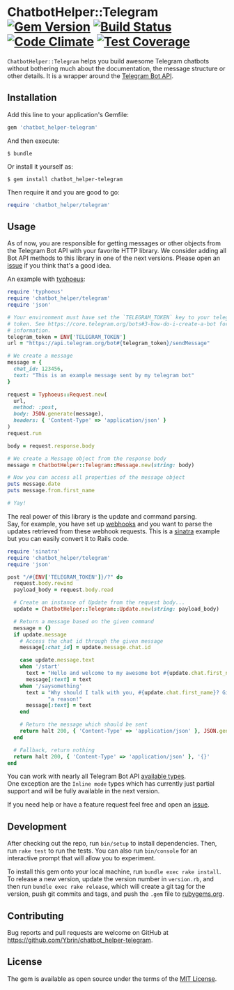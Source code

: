 # ChatbotHelper::Telegram [![Gem Version](https://badge.fury.io/rb/chatbot_helper-telegram.svg)](https://badge.fury.io/rb/chatbot_helper-telegram) [![Build Status](https://travis-ci.org/Ybrin/chatbot_helper-telegram.svg?branch=master)](https://travis-ci.org/Ybrin/chatbot_helper-telegram) [![Code Climate](https://codeclimate.com/github/Ybrin/chatbot_helper-telegram/badges/gpa.svg)](https://codeclimate.com/github/Ybrin/chatbot_helper-telegram) [![Test Coverage](https://codeclimate.com/github/Ybrin/chatbot_helper-telegram/badges/coverage.svg)](https://codeclimate.com/github/Ybrin/chatbot_helper-telegram/coverage)

`ChatbotHelper::Telegram` helps you build awesome Telegram chatbots without bothering much about the documentation, the message structure or other details. It is a wrapper around the [Telegram Bot API](https://core.telegram.org/bots/api).

## Installation

Add this line to your application's Gemfile:

```ruby
gem 'chatbot_helper-telegram'
```

And then execute:

    $ bundle

Or install it yourself as:

    $ gem install chatbot_helper-telegram

Then require it and you are good to go:

```ruby
require 'chatbot_helper/telegram'
```

## Usage

As of now, you are responsible for getting messages or other objects from the Telegram Bot API with your favorite HTTP library. We consider adding all Bot API methods to this library in one of the next versions. Please open an [issue](https://github.com/Ybrin/chatbot_helper-telegram/issues) if you think that's a good idea.

An example with [typhoeus](https://github.com/typhoeus/typhoeus):

```ruby
require 'typhoeus'
require 'chatbot_helper/telegram'
require 'json'

# Your environment must have set the `TELEGRAM_TOKEN` key to your telegram api
# token. See https://core.telegram.org/bots#3-how-do-i-create-a-bot for more
# information.
telegram_token = ENV['TELEGRAM_TOKEN']
url = "https://api.telegram.org/bot#{telegram_token}/sendMessage"

# We create a message
message = {
  chat_id: 123456,
  text: "This is an example message sent by my telegram bot"
}

request = Typhoeus::Request.new(
  url,
  method: :post,
  body: JSON.generate(message),
  headers: { 'Content-Type' => 'application/json' }
)
request.run

body = request.response.body

# We create a Message object from the response body
message = ChatbotHelper::Telegram::Message.new(string: body)

# Now you can access all properties of the message object
puts message.date
puts message.from.first_name

# Yay!
```

The real power of this library is the update and command parsing.    
Say, for example, you have set up [webhooks](https://core.telegram.org/bots/api#setwebhook) and you want to parse the updates retrieved from these webhook requests. This is a [sinatra](http://www.sinatrarb.com/) example but you can easily convert it to Rails code.    

```ruby
require 'sinatra'
require 'chatbot_helper/telegram'
require 'json'

post "/#{ENV['TELEGRAM_TOKEN']}/?" do
  request.body.rewind
  payload_body = request.body.read

  # Create an instance of Update from the request body...
  update = ChatbotHelper::Telegram::Update.new(string: payload_body)

  # Return a message based on the given command
  message = {}
  if update.message
    # Access the chat id through the given message
    message[:chat_id] = update.message.chat.id

    case update.message.text
    when '/start'
      text = "Hello and welcome to my awesome bot #{update.chat.first_name}!"
      message[:text] = text
    when '/saysomething'
      text = "Why should I talk with you, #{update.chat.first_name}? Give me "\
             "a reason!"
      message[:text] = text
    end

    # Return the message which should be sent
    return halt 200, { 'Content-Type' => 'application/json' }, JSON.generate(message)
  end

  # Fallback, return nothing
  return halt 200, { 'Content-Type' => 'application/json' }, '{}'
end
```

You can work with nearly all Telegram Bot API [available types](https://core.telegram.org/bots/api#available-types).    
One exception are the `Inline mode` types which has currently just partial support and will be fully available in the next version.

If you need help or have a feature request feel free and open an [issue](https://github.com/Ybrin/chatbot_helper-telegram/issues).

## Development

After checking out the repo, run `bin/setup` to install dependencies. Then, run `rake test` to run the tests. You can also run `bin/console` for an interactive prompt that will allow you to experiment.

To install this gem onto your local machine, run `bundle exec rake install`. To release a new version, update the version number in `version.rb`, and then run `bundle exec rake release`, which will create a git tag for the version, push git commits and tags, and push the `.gem` file to [rubygems.org](https://rubygems.org).

## Contributing

Bug reports and pull requests are welcome on GitHub at https://github.com/Ybrin/chatbot_helper-telegram.


## License

The gem is available as open source under the terms of the [MIT License](http://opensource.org/licenses/MIT).
